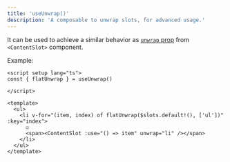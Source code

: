 ```yaml
---
title: 'useUnwrap()'
description: 'A composable to unwrap slots, for advanced usage.'
---
```


It can be used to achieve a similar behavior as [`unwrap` prop](/components/content-slot#props) from `<ContentSlot>` component.

Example:

```vue
<script setup lang="ts">
const { flatUnwrap } = useUnwrap()

</script>

<template>
  <ul>
    <li v-for="(item, index) of flatUnwrap($slots.default!(), ['ul'])" :key="index">
      ☑︎
      <span><ContentSlot :use="() => item" unwrap="li" /></span>
    </li>
  </ul>
</template>
```
